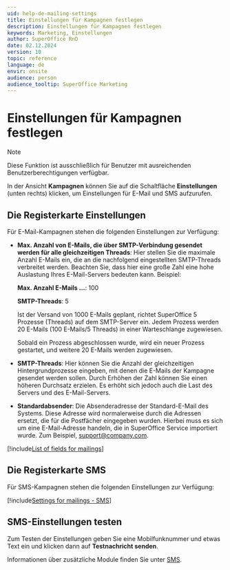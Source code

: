 ```yaml
---
uid: help-de-mailing-settings
title: Einstellungen für Kampagnen festlegen
description: Einstellungen für Kampagnen festlegen
keywords: Marketing, Einstellungen
author: SuperOffice RnD
date: 02.12.2024
version: 10
topic: reference
language: de
envir: onsite
audience: person
audience_tooltip: SuperOffice Marketing
---
```


# Einstellungen für Kampagnen festlegen

> [!NOTE]
> Diese Funktion ist ausschließlich für Benutzer mit ausreichenden Benutzerberechtigungen verfügbar.

In der Ansicht **Kampagnen** können Sie auf die Schaltfläche **Einstellungen** (unten rechts) klicken, um Einstellungen für E-Mail und SMS aufzurufen.

## Die Registerkarte Einstellungen

Für E-Mail-Kampagnen stehen die folgenden Einstellungen zur Verfügung:

* **Max. Anzahl von E-Mails, die über SMTP-Verbindung gesendet werden für alle gleichzeitigen Threads**: Hier stellen Sie die maximale Anzahl E-Mails ein, die an die nachfolgend eingestellten SMTP-Threads verbreitet werden. Beachten Sie, dass hier eine große Zahl eine hohe Auslastung Ihres E-Mail-Servers bedeuten kann. Beispiel:

    **Max. Anzahl E-Mails ...**: 100

    **SMTP-Threads**: 5

    Ist der Versand von 1000 E-Mails geplant, richtet SuperOffice 5 Prozesse (Threads) auf dem SMTP-Server ein. Jedem Prozess werden 20 E-Mails (100 E-Mails/5 Threads) in einer Warteschlange zugewiesen.

    Sobald ein Prozess abgeschlossen wurde, wird ein neuer Prozess gestartet, und weitere 20 E-Mails werden zugewiesen.

* **SMTP-Threads**: Hier können Sie die Anzahl der gleichzeitigen Hintergrundprozesse eingeben, mit denen die E-Mails der Kampagne gesendet werden sollen. Durch Erhöhen der Zahl können Sie einen höheren Durchsatz erzielen. Es erhöht sich jedoch auch die Last des Servers und des E-Mail-Servers.

* **Standardabsender**: Die Absenderadresse der Standard-E-Mail des Systems. Diese Adresse wird normalerweise durch die Adressen ersetzt, die für die Postfächer eingegeben wurden. Hierbei muss es sich um eine E-Mail-Adresse handeln, die in SuperOffice Service importiert wurde. Zum Beispiel, [support@company.com](support@company.com).

[!include[List of fields for mailings](../../learn/includes/mailing-smtp-fields.md)]

## Die Registerkarte SMS

Für SMS-Kampagnen stehen die folgenden Einstellungen zur Verfügung:

[!include[Settings for mailings - SMS](../../learn/includes/mailing-settings-sms.md)]

## SMS-Einstellungen testen

Zum Testen der Einstellungen geben Sie eine Mobilfunknummer und etwas Text ein und klicken dann auf **Testnachricht senden**.

Informationen über zusätzliche Module finden Sie unter [SMS][1].

<!-- Referenced links -->
[1]: ../../../admin/preferences/learn/global-preferences/sms.md

<!-- Referenced images -->
